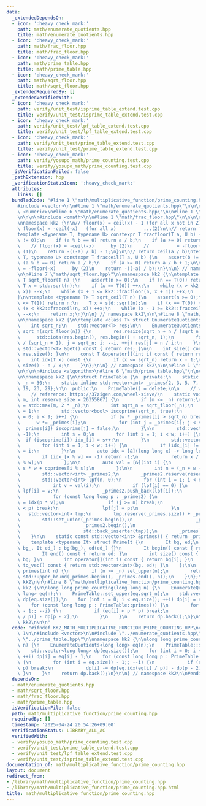 ```yaml
---
data:
  _extendedDependsOn:
  - icon: ':heavy_check_mark:'
    path: math/enumerate_quotients.hpp
    title: math/enumerate_quotients.hpp
  - icon: ':heavy_check_mark:'
    path: math/frac_floor.hpp
    title: math/frac_floor.hpp
  - icon: ':heavy_check_mark:'
    path: math/prime_table.hpp
    title: math/prime_table.hpp
  - icon: ':heavy_check_mark:'
    path: math/sqrt_floor.hpp
    title: math/sqrt_floor.hpp
  _extendedRequiredBy: []
  _extendedVerifiedWith:
  - icon: ':heavy_check_mark:'
    path: verify/unit_test/isprime_table_extend.test.cpp
    title: verify/unit_test/isprime_table_extend.test.cpp
  - icon: ':heavy_check_mark:'
    path: verify/unit_test/lpf_table_extend.test.cpp
    title: verify/unit_test/lpf_table_extend.test.cpp
  - icon: ':heavy_check_mark:'
    path: verify/unit_test/prime_table_extend.test.cpp
    title: verify/unit_test/prime_table_extend.test.cpp
  - icon: ':heavy_check_mark:'
    path: verify/yosupo_math/prime_counting.test.cpp
    title: verify/yosupo_math/prime_counting.test.cpp
  _isVerificationFailed: false
  _pathExtension: hpp
  _verificationStatusIcon: ':heavy_check_mark:'
  attributes:
    links: []
  bundledCode: "#line 1 \"math/multiplicative_function/prime_counting.hpp\"\n\n\n\n\
    #include <vector>\n\n#line 1 \"math/enumerate_quotients.hpp\"\n\n\n\n#include\
    \ <numeric>\n#line 6 \"math/enumerate_quotients.hpp\"\n\n#line 1 \"math/sqrt_floor.hpp\"\
    \n\n\n\n#include <cmath>\n\n#line 1 \"math/frac_floor.hpp\"\n\n\n\n#include <cassert>\n\
    \nnamespace kk2 {\n\n// floor(x) = ceil(x) - 1 (for all x not in Z) ...(1)\n//\
    \ floor(x) = -ceil(-x)   (for all x)          ...(2)\n\n// return floor(a / b)\n\
    template <typename T, typename U> constexpr T fracfloor(T a, U b) {\n    assert(b\
    \ != 0);\n    if (a % b == 0) return a / b;\n    if (a >= 0) return a / b;\n\n\
    \    // floor(x) = -ceil(-x)      by (2)\n    //          = -floor(-x) - 1 by\
    \ (1)\n    return -((-a) / b) - 1;\n}\n\n// return ceil(a / b)\ntemplate <typename\
    \ T, typename U> constexpr T fracceil(T a, U b) {\n    assert(b != 0);\n    if\
    \ (a % b == 0) return a / b;\n    if (a >= 0) return a / b + 1;\n\n    // ceil(x)\
    \ = -floor(-x)      by (2)\n    return -((-a) / b);\n}\n\n} // namespace kk2\n\
    \n\n#line 7 \"math/sqrt_floor.hpp\"\n\nnamespace kk2 {\n\ntemplate <typename T>\
    \ T sqrt_floor(T n) {\n    assert(n >= 0);\n    if (n == T(0)) return 0;\n   \
    \ T x = std::sqrt(n);\n    if (x == T(0)) ++x;\n    while (x > kk2::fracfloor(n,\
    \ x)) --x;\n    while (x + 1 <= kk2::fracfloor(n, x + 1)) ++x;\n    return x;\n\
    }\n\ntemplate <typename T> T sqrt_ceil(T n) {\n    assert(n >= 0);\n    if (n\
    \ <= T(1)) return n;\n    T x = std::sqrt(n);\n    if (x == T(0)) ++x;\n    while\
    \ (x < kk2::fracceil(n, x)) ++x;\n    while (x - 1 >= kk2::fracceil(n, x - 1))\
    \ --x;\n    return x;\n}\n\n} // namespace kk2\n\n\n#line 8 \"math/enumerate_quotients.hpp\"\
    \n\nnamespace kk2 {\n\ntemplate <class T> struct EnumerateQuotients {\n    T n;\n\
    \    int sqrt_n;\n    std::vector<T> res;\n\n    EnumerateQuotients(T n) : n(n),\
    \ sqrt_n(sqrt_floor(n)) {\n        res.resize(sqrt_n + n / (sqrt_n + 1));\n  \
    \      std::iota(res.begin(), res.begin() + sqrt_n, 1);\n        for (T i = n\
    \ / (sqrt_n + 1), j = sqrt_n; i; --i, ++j) res[j] = n / i;\n    }\n\n    const\
    \ std::vector<T> &get() const { return res; }\n\n    int size() const { return\
    \ res.size(); }\n\n    const T &operator[](int i) const { return res[i]; }\n\n\
    \    int idx(T x) const {\n        if (x <= sqrt_n) return x - 1;\n        return\
    \ size() - n / x;\n    }\n};\n\n} // namespace kk2\n\n\n#line 1 \"math/prime_table.hpp\"\
    \n\n\n\n#include <algorithm>\n#line 6 \"math/prime_table.hpp\"\n\n#line 8 \"math/prime_table.hpp\"\
    \n\nnamespace kk2 {\n\nstruct PrimeTable {\n  private:\n    static inline int\
    \ _n = 30;\n    static inline std::vector<int> _primes{2, 3, 5, 7, 11, 13, 17,\
    \ 19, 23, 29};\n\n  public:\n    PrimeTable() = delete;\n\n    // wheel sieve\n\
    \    // reference: https://37zigen.com/wheel-sieve/\n    static void set_upper(int\
    \ m, int reserve_size = 26355867) {\n        if (m <= _n) return;\n        _n\
    \ = std::max(m, 2 * _n);\n        int sqrt_n = sqrt_floor(_n);\n        int w\
    \ = 1;\n        std::vector<bool> iscoprime(sqrt_n, true);\n        for (int i\
    \ = 0; i < 9; i++) {\n            if (w * _primes[i] > sqrt_n) break;\n      \
    \      w *= _primes[i];\n            for (int j = _primes[i]; j < sqrt_n; j +=\
    \ _primes[i]) iscoprime[j] = false;\n        }\n\n        std::vector<int> idx_(w,\
    \ -1);\n        int s = 0;\n        for (int i = 1; i < w; i++) {\n          \
    \  if (iscoprime[i]) idx_[i] = s++;\n        }\n        std::vector<int> coprimes(s);\n\
    \        for (int i = 1; i < w; i++) {\n            if (idx_[i] != -1) coprimes[idx_[i]]\
    \ = i;\n        }\n\n        auto idx = [&](long long x) -> long long {\n    \
    \        if (idx_[x % w] == -1) return -1;\n            return x / w * s + idx_[x\
    \ % w];\n        };\n\n        auto val = [&](int i) {\n            return i /\
    \ s * w + coprimes[i % s];\n        };\n\n        int n = (_n + w - 1) / w * s;\n\
    \        std::vector<int> _primes2;\n        _primes2.reserve(reserve_size);\n\
    \        std::vector<int> lpf(n, 0);\n        for (int i = 1; i < n; i++) {\n\
    \            int v = val(i);\n            if (lpf[i] == 0) {\n               \
    \ lpf[i] = v;\n                _primes2.push_back(lpf[i]);\n            }\n\n\
    \            for (const long long p : _primes2) {\n                long long j\
    \ = idx(p * v);\n                if (j >= n) break;\n                if (lpf[i]\
    \ < p) break;\n                lpf[j] = p;\n            }\n        }\n\n     \
    \   std::vector<int> tmp;\n        tmp.reserve(_primes.size() + _primes2.size());\n\
    \        std::set_union(_primes.begin(),\n                       _primes.end(),\n\
    \                       _primes2.begin(),\n                       _primes2.end(),\n\
    \                       std::back_inserter(tmp));\n        _primes = std::move(tmp);\n\
    \    }\n\n    static const std::vector<int> &primes() { return _primes; }\n\n\
    \    template <typename It> struct PrimeIt {\n        It bg, ed;\n        PrimeIt(It\
    \ bg_, It ed_) : bg(bg_), ed(ed_) {}\n        It begin() const { return bg; }\n\
    \        It end() const { return ed; }\n        int size() const { return ed -\
    \ bg; }\n        int operator[](int i) const { return bg[i]; }\n        std::vector<int>\
    \ to_vec() const { return std::vector<int>(bg, ed); }\n    };\n\n    static auto\
    \ primes(int n) {\n        if (n >= _n) set_upper(n);\n        return PrimeIt(_primes.begin(),\
    \ std::upper_bound(_primes.begin(), _primes.end(), n));\n    }\n};\n\n} // namespace\
    \ kk2\n\n\n#line 8 \"math/multiplicative_function/prime_counting.hpp\"\n\nnamespace\
    \ kk2 {\n\nlong long prime_counting(long long n) {\n    EnumerateQuotients<long\
    \ long> eq(n);\n    PrimeTable::set_upper(eq.sqrt_n);\n    std::vector<long long>\
    \ dp(eq.size());\n    for (int i = 0; i < eq.size(); ++i) dp[i] = eq[i] - 1;\n\
    \    for (const long long p : PrimeTable::primes()) {\n        for (int i = eq.size()\
    \ - 1;; --i) {\n            if (eq[i] < p * p) break;\n            dp[i] -= dp[eq.idx(eq[i]\
    \ / p)] - dp[p - 2];\n        }\n    }\n    return dp.back();\n}\n\n} // namespace\
    \ kk2\n\n\n"
  code: "#ifndef KK2_MATH_MULTIPLICATIVE_FUNCTION_PRIME_COUNTING_HPP\n#define KK2_MATH_MULTIPLICATIVE_FUNCTION_PRIME_COUNTING_HPP\
    \ 1\n\n#include <vector>\n\n#include \"../enumerate_quotients.hpp\"\n#include\
    \ \"../prime_table.hpp\"\n\nnamespace kk2 {\n\nlong long prime_counting(long long\
    \ n) {\n    EnumerateQuotients<long long> eq(n);\n    PrimeTable::set_upper(eq.sqrt_n);\n\
    \    std::vector<long long> dp(eq.size());\n    for (int i = 0; i < eq.size();\
    \ ++i) dp[i] = eq[i] - 1;\n    for (const long long p : PrimeTable::primes())\
    \ {\n        for (int i = eq.size() - 1;; --i) {\n            if (eq[i] < p *\
    \ p) break;\n            dp[i] -= dp[eq.idx(eq[i] / p)] - dp[p - 2];\n       \
    \ }\n    }\n    return dp.back();\n}\n\n} // namespace kk2\n\n#endif // KK2_MATH_MULTIPLICATIVE_FUNCTION_PRIME_COUNTING_HPP\n"
  dependsOn:
  - math/enumerate_quotients.hpp
  - math/sqrt_floor.hpp
  - math/frac_floor.hpp
  - math/prime_table.hpp
  isVerificationFile: false
  path: math/multiplicative_function/prime_counting.hpp
  requiredBy: []
  timestamp: '2025-04-24 20:54:26+09:00'
  verificationStatus: LIBRARY_ALL_AC
  verifiedWith:
  - verify/yosupo_math/prime_counting.test.cpp
  - verify/unit_test/prime_table_extend.test.cpp
  - verify/unit_test/lpf_table_extend.test.cpp
  - verify/unit_test/isprime_table_extend.test.cpp
documentation_of: math/multiplicative_function/prime_counting.hpp
layout: document
redirect_from:
- /library/math/multiplicative_function/prime_counting.hpp
- /library/math/multiplicative_function/prime_counting.hpp.html
title: math/multiplicative_function/prime_counting.hpp
---
```

